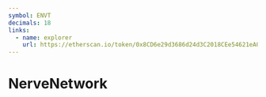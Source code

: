 ```yaml
---
symbol: ENVT
decimals: 18
links:
  - name: explorer
    url: https://etherscan.io/token/0x8CD6e29d3686d24d3C2018CEe54621eA0f89313B
---
```


# NerveNetwork
